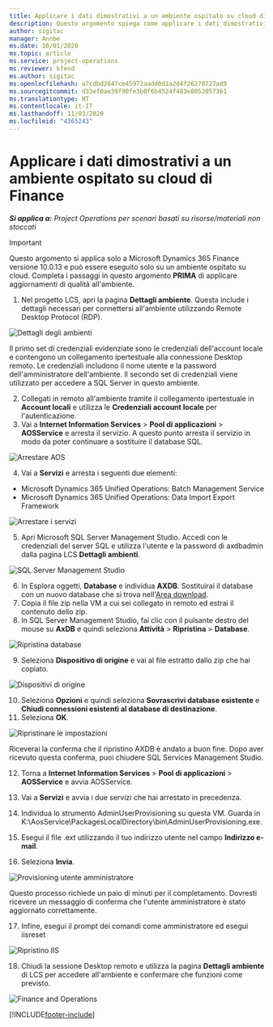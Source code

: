 ```yaml
---
title: Applicare i dati dimostrativi a un ambiente ospitato su cloud di Finance
description: Questo argomento spiega come applicare i dati dimostrativi da Project Operations a un ambiente ospitato su cloud di Dynamics 365 Finance.
author: sigitac
manager: Annbe
ms.date: 10/01/2020
ms.topic: article
ms.service: project-operations
ms.reviewer: kfend
ms.author: sigitac
ms.openlocfilehash: a7cdbd2847ce45972aadd0d1a2d4f26270727ad9
ms.sourcegitcommit: d33ef0ae39f90fe3b0f6b4524f483e8052057361
ms.translationtype: HT
ms.contentlocale: it-IT
ms.lasthandoff: 11/03/2020
ms.locfileid: "4365243"
---
```

# <a name="apply-demo-data-to-a-finance-cloud-hosted-environment"></a>Applicare i dati dimostrativi a un ambiente ospitato su cloud di Finance

_**Si applica a:** Project Operations per scenari basati su risorse/materiali non stoccati_

> [!IMPORTANT]
> Questo argomento si applica solo a Microsoft Dynamics 365 Finance versione 10.0.13 e può essere eseguito solo su un ambiente ospitato su cloud. Completa i passaggi in questo argomento **PRIMA** di applicare aggiornamenti di qualità all'ambiente.

1. Nel progetto LCS, apri la pagina **Dettagli ambiente**. Questa include i dettagli necessari per connettersi all'ambiente utilizzando Remote Desktop Protocol (RDP).

![Dettagli degli ambienti ](./media/1EnvironmentDetails.png)

Il primo set di credenziali evidenziate sono le credenziali dell'account locale e contengono un collegamento ipertestuale alla connessione Desktop remoto. Le credenziali includono il nome utente e la password dell'amministratore dell'ambiente. Il secondo set di credenziali viene utilizzato per accedere a SQL Server in questo ambiente.

2. Collegati in remoto all'ambiente tramite il collegamento ipertestuale in **Account locali** e utilizza le **Credenziali account locale** per l'autenticazione.
3. Vai a **Internet Information Services** > **Pool di applicazioni** > **AOSService** e arresta il servizio. A questo punto arresta il servizio in modo da poter continuare a sostituire il database SQL.

![Arrestare AOS](./media/2StopAOS.png)

4. Vai a **Servizi** e arresta i seguenti due elementi:

- Microsoft Dynamics 365 Unified Operations: Batch Management Service
- Microsoft Dynamics 365 Unified Operations: Data Import Export Framework

![Arrestare i servizi](./media/3StopServices.png)

5. Apri Microsoft SQL Server Management Studio. Accedi con le credenziali del server SQL e utilizza l'utente e la password di axdbadmin dalla pagina LCS **Dettagli ambienti**.

![SQL Server Management Studio](./media/4SSMS.png)

6. In Esplora oggetti, **Database** e individua **AXDB**. Sostituirai il database con un nuovo database che si trova nell'[Area download](https://download.microsoft.com/download/1/a/3/1a314bd2-b082-4a87-abdc-1ba26c92b63d/ProjOpsDemoDataFOGARelease.zip). 
7. Copia il file zip nella VM a cui sei collegato in remoto ed estrai il contenuto dello zip.
8. In SQL Server Management Studio, fai clic con il pulsante destro del mouse su **AxDB** e quindi seleziona **Attività** > **Ripristina** > **Database**.

![Ripristina database](./media/5RestoreDatabase.png)

9. Seleziona **Dispositivo di origine** e vai al file estratto dallo zip che hai copiato.

![Dispositivi di origine](./media/6SourceDevice.png)

10. Seleziona **Opzioni** e quindi seleziona **Sovrascrivi database esistente** e **Chiudi connessioni esistenti al database di destinazione**. 
11. Seleziona **OK**.

![Ripristinare le impostazioni](./media/7RestoreSetting.png)

Riceverai la conferma che il ripristino AXDB è andato a buon fine. Dopo aver ricevuto questa conferma, puoi chiudere SQL Services Management Studio.

12. Torna a **Internet Information Services** > **Pool di applicazioni** > **AOSService** e avvia AOSService.
13. Vai a **Servizi** e avvia i due servizi che hai arrestato in precedenza.

14. Individua lo strumento AdminUserProvisioning su questa VM. Guarda in K:\AosService\PackagesLocalDirectory\bin\AdminUserProvisioning.exe.
15. Esegui il file .ext utilizzando il tuo indirizzo utente nel campo **Indirizzo e-mail**. 
16. Seleziona **Invia**.

![Provisioning utente amministratore](./media/8AdminUserProvisioning.png)

Questo processo richiede un paio di minuti per il completamento. Dovresti ricevere un messaggio di conferma che l'utente amministratore è stato aggiornato correttamente.

17. Infine, esegui il prompt dei comandi come amministratore ed esegui iisreset

![Ripristino IIS](./media/9IISReset.png)

18. Chiudi la sessione Desktop remoto e utilizza la pagina **Dettagli ambiente** di LCS per accedere all'ambiente e confermare che funzioni come previsto.

![Finance and Operations](./media/10FinanceAndOperations.png)


[!INCLUDE[footer-include](../includes/footer-banner.md)]